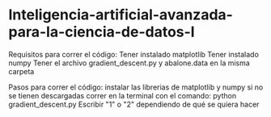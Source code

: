 # Inteligencia-artificial-avanzada-para-la-ciencia-de-datos-I

Requisitos para correr el código:
Tener instalado matplotlib
Tener instalado numpy
Tener el archivo gradient_descent.py y abalone.data en la misma carpeta

Pasos para correr el código:
instalar las librerias de matplotlib y numpy si no se tienen descargadas
correr en la terminal con el comando: python gradient_descent.py
Escribir "1" o "2" dependiendo de qué se quiera hacer
